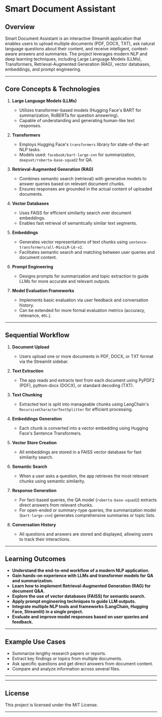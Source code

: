 # Smart Document Assistant

## Overview

Smart Document Assistant is an interactive Streamlit application that enables users to upload multiple documents (PDF, DOCX, TXT), ask natural language questions about their content, and receive intelligent, context-aware answers and summaries. The project leverages modern NLP and deep learning techniques, including Large Language Models (LLMs), Transformers, Retrieval-Augmented Generation (RAG), vector databases, embeddings, and prompt engineering.

---

## Core Concepts & Technologies

1. **Large Language Models (LLMs)**
   - Utilizes transformer-based models (Hugging Face's BART for summarization, RoBERTa for question answering).
   - Capable of understanding and generating human-like text responses.

2. **Transformers**
   - Employs Hugging Face's `transformers` library for state-of-the-art NLP tasks.
   - Models used: `facebook/bart-large-cnn` for summarization, `deepset/roberta-base-squad2` for QA.

3. **Retrieval-Augmented Generation (RAG)**
   - Combines semantic search (retrieval) with generative models to answer queries based on relevant document chunks.
   - Ensures responses are grounded in the actual content of uploaded documents.

4. **Vector Databases**
   - Uses FAISS for efficient similarity search over document embeddings.
   - Enables fast retrieval of semantically similar text segments.

5. **Embeddings**
   - Generates vector representations of text chunks using `sentence-transformers/all-MiniLM-L6-v2`.
   - Facilitates semantic search and matching between user queries and document content.

6. **Prompt Engineering**
   - Designs prompts for summarization and topic extraction to guide LLMs for more accurate and relevant outputs.

7. **Model Evaluation Frameworks**
   - Implements basic evaluation via user feedback and conversation history.
   - Can be extended for more formal evaluation metrics (accuracy, relevance, etc.).

---

## Sequential Workflow

1. **Document Upload**
   - Users upload one or more documents in PDF, DOCX, or TXT format via the Streamlit sidebar.

2. **Text Extraction**
   - The app reads and extracts text from each document using PyPDF2 (PDF), python-docx (DOCX), or standard decoding (TXT).

3. **Text Chunking**
   - Extracted text is split into manageable chunks using LangChain's `RecursiveCharacterTextSplitter` for efficient processing.

4. **Embeddings Generation**
   - Each chunk is converted into a vector embedding using Hugging Face's Sentence Transformers.

5. **Vector Store Creation**
   - All embeddings are stored in a FAISS vector database for fast similarity search.

6. **Semantic Search**
   - When a user asks a question, the app retrieves the most relevant chunks using semantic similarity.

7. **Response Generation**
   - For fact-based queries, the QA model (`roberta-base-squad2`) extracts direct answers from relevant chunks.
   - For open-ended or summary-type queries, the summarization model (`bart-large-cnn`) generates comprehensive summaries or topic lists.

8. **Conversation History**
   - All questions and answers are stored and displayed, allowing users to track their interactions.

---

## Learning Outcomes

- **Understand the end-to-end workflow of a modern NLP application.**
- **Gain hands-on experience with LLMs and transformer models for QA and summarization.**
- **Learn how to implement Retrieval-Augmented Generation (RAG) for document Q&A.**
- **Explore the use of vector databases (FAISS) for semantic search.**
- **Apply prompt engineering techniques to guide LLM outputs.**
- **Integrate multiple NLP tools and frameworks (LangChain, Hugging Face, Streamlit) in a single project.**
- **Evaluate and improve model responses based on user queries and feedback.**

---




## Example Use Cases

- Summarize lengthy research papers or reports.
- Extract key findings or topics from multiple documents.
- Ask specific questions and get direct answers from document content.
- Compare and analyze information across several files.

---


---

## License

This project is licensed under the MIT License.

---
